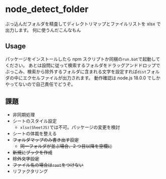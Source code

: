 # node_detect_folder

ぶっ込んだフォルダを精査してディレクトリマップとファイルリストを xlsx で出力します。
何に使うんだこんなもん

## Usage

パッケージをインストールしたら npm スクリプトか同梱の`run.bat`で起動してください。
あとは設問に従って検索するフォルダをドラッグアンドドロップでぶっこみ、検索から除外するフォルダに含まれる文字を設定すれば`dist`フォルダの中にエクセルファイルが出力されます。
動作確認は node.js 18.0.0 でしかやってないので自己責任でどうぞ。

## 課題

- 非同期処理
- シートのスタイル設定
  - `xlsx(SheetJS)`では不可。パッケージの変更を検討
- シートの体裁を整える
- ~~フォルダマップのみ書き出す設定~~
  - ~~同一フォルダが並ぶ場合、2 つ目以降を空欄に~~
- ~~新規にブックを作成~~
- ~~除外文字設定~~
- ~~ファイル名の場合は`root`をつけない~~
- リファクタリング
